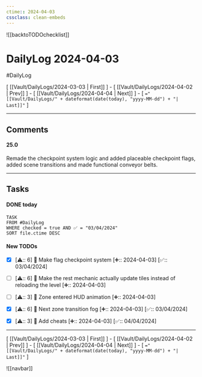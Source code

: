 ```yaml
---
ctime:: 2024-04-03
cssclass: clean-embeds
---
```

![[backtoTODOchecklist]]
# DailyLog 2024-04-03

#DailyLog

\[ [[Vault/DailyLogs/2024-03-03 | First]] \] - \[ [[Vault/DailyLogs/2024-04-02 | Prev]] \] - \[ [[Vault/DailyLogs/2024-04-04 | Next]] \] - \[ `="[[Vault/DailyLogs/" + dateformat(date(today), "yyyy-MM-dd") + "| Last]]"` \]

---

## Comments

#### 25.0

Remade the checkpoint system logic and added placeable checkpoint flags, added scene transitions and made functional conveyor belts.



---

## Tasks
#### DONE today
```dataview
TASK
FROM #DailyLog
WHERE checked = true AND ✅ = "03/04/2024"
SORT file.ctime DESC
```


#### New TODOs
- [x] [⚠️:: 6] 🔧 Make flag checkpoint system [➕:: 2024-04-03] [✅:: 03/04/2024]
- [ ] [⚠️:: 6] 🔧 Make the rest mechanic actually update tiles instead of reloading the level [➕:: 2024-04-03]
- [ ] [⚠️:: 3] 🔧 Zone entered HUD animation [➕:: 2024-04-03]
- [x] [⚠️:: 6] 🔧 Next zone transition fog [➕:: 2024-04-03] [✅:: 03/04/2024]
- [x] [⚠️:: 3] 🔧 Add cheats [➕:: 2024-04-03] [✅:: 04/04/2024]



---

\[ [[Vault/DailyLogs/2024-03-03 | First]] \] - \[ [[Vault/DailyLogs/2024-04-02 | Prev]] \] - \[ [[Vault/DailyLogs/2024-04-04 | Next]] \] - \[ `="[[Vault/DailyLogs/" + dateformat(date(today), "yyyy-MM-dd") + "| Last]]"` \]

![[navbar]]



